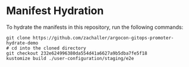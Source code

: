 # Manifest Hydration

To hydrate the manifests in this repository, run the following commands:

```shell
git clone https://github.com/zachaller/argocon-gitops-promoter-hydrate-demo
# cd into the cloned directory
git checkout 232e624996380da554d41a6627a9b5dba7fe5f18
kustomize build ./user-configuration/staging/e2e
```
